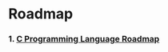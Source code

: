 # Roadmap

### 1. [C Programming Language Roadmap](https://github.com/iamrupnath/Roadmap/blob/main/C_Programming_Roadmap.md)
